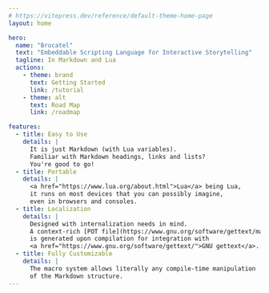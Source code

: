 ```yaml
---
# https://vitepress.dev/reference/default-theme-home-page
layout: home

hero:
  name: "Brocatel"
  text: "Embeddable Scripting Language for Interactive Storytelling"
  tagline: In Markdown and Lua
  actions:
    - theme: brand
      text: Getting Started
      link: /tutorial
    - theme: alt
      text: Road Map
      link: /roadmap

features:
  - title: Easy to Use
    details: |
      It is just Markdown (with Lua variables).
      Familiar with Markdown headings, links and lists?
      You're good to go!
  - title: Portable
    details: |
      <a href="https://www.lua.org/about.html">Lua</a> being Lua,
      it runs on most devices that you can possibly imagine,
      even in browsers and consoles.
  - title: Localization
    details: |
      Designed with internalization needs in mind.
      A context-rich [POT file](https://www.gnu.org/software/gettext/manual/html_node/PO-Files.html)
      is generated upon compilation for integration with
      <a href="https://www.gnu.org/software/gettext/">GNU gettext</a>.
  - title: Fully Customizable
    details: |
      The macro system allows literally any compile-time manipulation
      of the Markdown structure.
---
```


